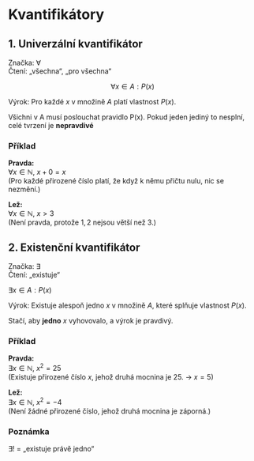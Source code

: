 # Kvantifikátory

## 1. Univerzální kvantifikátor

Značka: $\forall$  
Čtení: „všechna“, „pro všechna“

$$
\forall x \in A : P(x)
$$

Výrok: Pro každé $x$ v množině $A$ platí vlastnost $P(x)$.

Všichni v A musí poslouchat pravidlo P(x). Pokud jeden jediný to nesplní, celé tvrzení je **nepravdivé**

### Příklad

**Pravda:**  
$\forall x \in \mathbb{N},\  x + 0 = x$  
(Pro každé přirozené číslo platí, že když k němu přičtu nulu, nic se nezmění.)

**Lež:**  
$\forall x \in \mathbb{N},\  x > 3$  
(Není pravda, protože $1,2$ nejsou větší než 3.)

## 2. Existenční kvantifikátor

Značka: $\exists$  
Čtení: „existuje“

$\exists x \in A : P(x)$

Výrok: Existuje alespoň jedno $x$ v množině $A$, které splňuje vlastnost $P(x)$.  

Stačí, aby **jedno** $x$ vyhovovalo, a výrok je pravdivý.


### Příklad

**Pravda:**  
$\exists x \in \mathbb{N},\ x^2 = 25$  
(Existuje přirozené číslo $x$, jehož druhá mocnina je 25. → $x=5$)

**Lež:**  
$\exists x \in \mathbb{N},\ x^2 = -4$  
(Není žádné přirozené číslo, jehož druhá mocnina je záporná.)


### Poznámka
$\exists !$ = „existuje právě jedno“
